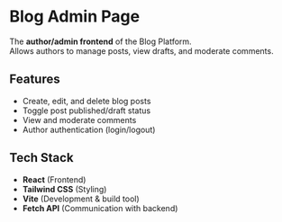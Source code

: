 # Blog Admin Page

The **author/admin frontend** of the Blog Platform.  
Allows authors to manage posts, view drafts, and moderate comments.

## Features
- Create, edit, and delete blog posts
- Toggle post published/draft status
- View and moderate comments
- Author authentication (login/logout)

## Tech Stack
- **React** (Frontend)
- **Tailwind CSS** (Styling)
- **Vite** (Development & build tool)
- **Fetch API** (Communication with backend)
